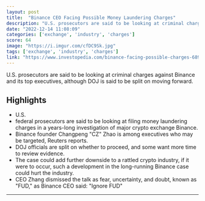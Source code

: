 ```yaml
---
layout: post
title:  "Binance CEO Facing Possible Money Laundering Charges"
description: "U.S. prosecutors are said to be looking at criminal charges against Binance and its top executives, although DOJ is said to be split on moving forward."
date: "2022-12-14 11:08:09"
categories: ['exchange', 'industry', 'charges']
score: 64
image: "https://i.imgur.com/cfDC9Sk.jpg"
tags: ['exchange', 'industry', 'charges']
link: "https://www.investopedia.com/binance-facing-possible-charges-6890718"
---
```


U.S. prosecutors are said to be looking at criminal charges against Binance and its top executives, although DOJ is said to be split on moving forward.

## Highlights

- U.S.
- federal prosecutors are said to be looking at filing money laundering charges in a years-long investigation of major crypto exchange Binance.
- Binance founder Changpeng "CZ" Zhao is among executives who may be targeted, Reuters reports.
- DOJ officials are split on whether to proceed, and some want more time to review evidence.
- The case could add further downside to a rattled crypto industry, if it were to occur, such a development in the long-running Binance case could hurt the industry.
- CEO Zhang dismissed the talk as fear, uncertainty, and doubt, known as "FUD," as Binance CEO said: "Ignore FUD"

---

